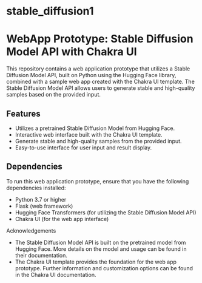 # stable_diffusion1
# WebApp Prototype: Stable Diffusion Model API with Chakra UI


This repository contains a web application prototype that utilizes a Stable Diffusion Model API, built on Python using the Hugging Face library, combined with a sample web app created with the Chakra UI template. The Stable Diffusion Model API allows users to generate stable and high-quality samples based on the provided input.

## Features

- Utilizes a pretrained Stable Diffusion Model from Hugging Face.
- Interactive web interface built with the Chakra UI template.
- Generate stable and high-quality samples from the provided input.
- Easy-to-use interface for user input and result display.

## Dependencies

To run this web application prototype, ensure that you have the following dependencies installed:

- Python 3.7 or higher
- Flask (web framework)
- Hugging Face Transformers (for utilizing the Stable Diffusion Model API)
- Chakra UI (for the web app interface)


Acknowledgements
- The Stable Diffusion Model API is built on the pretrained model from Hugging Face. More details on the model and usage can be found in their documentation.
- The Chakra UI template provides the foundation for the web app prototype. Further information and customization options can be found in the Chakra UI documentation.

